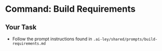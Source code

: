 # Command: Build Requirements

## Your Task

- Follow the prompt instructions found in `.ai-ley/shared/prompts/build-requirements.md`
